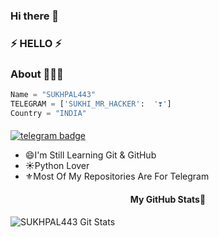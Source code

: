 ### Hi there 👋
### ⚡ HELLO ⚡

### About 🙋🏻‍♂️
```python
Name = "SUKHPAL443"
TELEGRAM = ['SUKHI_MR_HACKER':  '❣️']
Country = "INDIA"
```
#### 
[![telegram badge](https://img.shields.io/badge/@SUKHI_MR_HACKER-30302f?style=for-the-badge&logo=telegram)](https://t.me/SUKHI_MR_HACKER)

<!--
**SUKHPAL443/SUKHPAL443** is a ✨ _special_ ✨ repository because its `README.md` (this file) appears on your GitHub profile.

Here are some ideas to get you started:

- 🔭 I’m currently working on ...
- 🌱 I’m currently learning ...
- 👯 I’m looking to collaborate on ...
- 🤔 I’m looking for help with ...
- 💬 Ask me about ...
- 📫 How to reach me: ...
- 😄 Pronouns: ...
- ⚡ Fun fact: ...
-->
- 😄I'm Still Learning Git & GitHub
- ☀️Python Lover
- ⚜️Most Of My Repositories Are For Telegram

<h4 align="center"><b>My GitHub Stats💛</b></h4>

![SUKHPAL443 Git Stats](https://github-readme-stats.vercel.app/api?username=SUKHPAL443&include_all_commits=true&count_private=true&theme=highcontrast)
